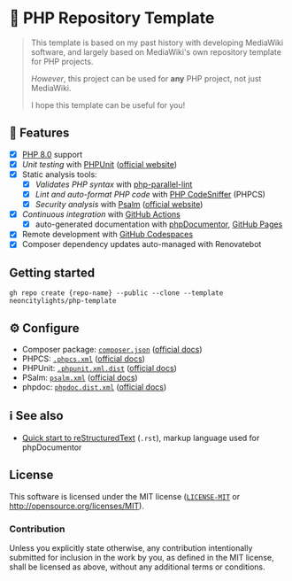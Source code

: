 # 🐘 PHP Repository Template
> This template is based on my past history with developing MediaWiki software, and largely based on MediaWiki's own repository template for PHP projects.
>
> *However*, this project can be used for **any** PHP project, not just MediaWiki.
>
> I hope this template can be useful for you!

## 🚀 Features
 - [x] [PHP 8.0](https://www.php.net/releases/8.0/en.php) support
 - [x] *Unit testing* with [PHPUnit](https://github.com/sebastianbergmann/phpunit/) ([official website](https://phpunit.de/))
 - [x] Static analysis tools:
   - [x] *Validates PHP syntax* with [php-parallel-lint](https://github.com/php-parallel-lint/PHP-Parallel-Lint)
   - [x] *Lint and auto-format PHP code* with [PHP CodeSniffer](https://github.com/squizlabs/PHP_CodeSniffer) (PHPCS)
   - [x] *Security analysis* with [Psalm](https://github.com/vimeo/psalm) ([official website](https://psalm.dev/))
 - [x] *Continuous integration* with [GitHub Actions](https://github.com/features/actions)
   - [x] auto-generated documentation with [phpDocumentor](https://www.phpdoc.org/), [GitHub Pages](https://docs.github.com/en/pages)
 - [x] Remote development with [GitHub Codespaces](https://github.com/features/codespaces)
 - [x] Composer dependency updates auto-managed with Renovatebot

## Getting started
```shell
gh repo create {repo-name} --public --clone --template neoncitylights/php-template
```

## ⚙️ Configure
 - Composer package: [`composer.json`](./composer.json) ([official docs](https://getcomposer.org/doc/04-schema.md))
 - PHPCS: [`.phpcs.xml`](./.phpcs.xml) ([official docs](https://github.com/squizlabs/PHP_CodeSniffer/wiki/Advanced-Usage#using-a-default-configuration-file))
 - PHPUnit: [`.phpunit.xml.dist`](./.phpunit.xml.dist) ([official docs](https://phpunit.readthedocs.io/en/9.5/configuration.html))
 - PSalm: [`psalm.xml`](./psalm.xml) ([official docs](https://psalm.dev/docs/running_psalm/configuration/))
 - phpdoc: [`phpdoc.dist.xml`](./phpdoc.dist.xml) ([official docs](https://docs.phpdoc.org/3.0/guide/references/configuration.html))

## ℹ️ See also
 - [Quick start to reStructuredText](https://docutils.sourceforge.io/docs/user/rst/quickstart.html) (`.rst`), markup language used for phpDocumentor

## License
This software is licensed under the MIT license ([`LICENSE-MIT`](./LICENSE) or http://opensource.org/licenses/MIT).

### Contribution
Unless you explicitly state otherwise, any contribution intentionally submitted for inclusion in the work by you, as defined in the MIT license, shall be licensed as above, without any additional terms or conditions.
